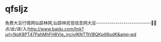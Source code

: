 # qfsljz
免费大豆行情网仙踪林网,仙踪林贰佰信息网大豆----------------------------🤽🤽点/此/进/入/http://www.baidu.com/link?url=NoK8PT47PahMhFH8Vie_jnciyIKNTTtVBQKpill6udK&amp;wd
